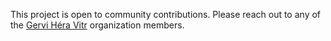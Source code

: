 This project is open to community contributions.
Please reach out to any of the [Gervi Héra Vitr](https://github.com/Gervi-Hera-Vitr) organization members.
